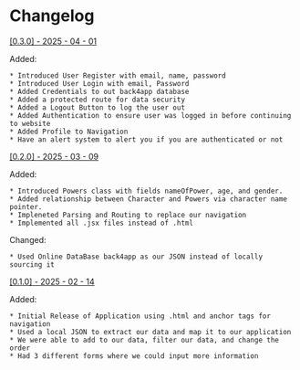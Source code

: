 # Changelog

<ins> [0.3.0] - 2025 - 04 - 01 </ins>

Added:

    * Introduced User Register with email, name, password
    * Introduced User Login with email, Password
    * Added Credentials to out back4app database
    * Added a protected route for data security
    * Added a Logout Button to log the user out
    * Added Authentication to ensure user was logged in before continuing to website
    * Added Profile to Navigation
    * Have an alert system to alert you if you are authenticated or not


<ins> [0.2.0] - 2025 - 03 - 09 </ins>

Added:

    * Introduced Powers class with fields nameOfPower, age, and gender.
    * Added relationship between Character and Powers via character name pointer.
    * Impleneted Parsing and Routing to replace our navigation
    * Implemented all .jsx files instead of .html
    
Changed:

    * Used Online DataBase back4app as our JSON instead of locally sourcing it


<ins> [0.1.0] - 2025 - 02 - 14 </ins>

Added:

    * Initial Release of Application using .html and anchor tags for navigation
    * Used a local JSON to extract our data and map it to our application
    * We were able to add to our data, filter our data, and change the order
    * Had 3 different forms where we could input more information
